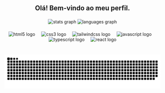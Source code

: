 <h2 align="center">Olá! Bem-vindo ao meu perfil.</h2>

###

<div align="center">
  <img src="https://github-readme-stats.vercel.app/api?username=SamuelKevinn&hide_title=false&hide_rank=true&show_icons=true&include_all_commits=true&count_private=true&disable_animations=false&theme=aura&locale=pt-br&hide_border=true" height="150" alt="stats graph"  />
  <img src="https://github-readme-stats.vercel.app/api/top-langs?username=SamuelKevinn&locale=pt-br&hide_title=false&layout=compact&card_width=320&langs_count=5&theme=aura&hide_border=true&custom_title=Linguagens%20mais%20utilizadas" height="150" alt="languages graph"  />
</div>

###

<div align="center">
  <img src="https://cdn.jsdelivr.net/gh/devicons/devicon/icons/html5/html5-original.svg" height="30" alt="html5 logo"  />
  <img width="12" />
  <img src="https://cdn.jsdelivr.net/gh/devicons/devicon/icons/css3/css3-original.svg" height="30" alt="css3 logo"  />
  <img width="12" />
  <img src="https://cdn.simpleicons.org/tailwindcss/06B6D4" height="30" alt="tailwindcss logo"  />
  <img width="12" />
  <img src="https://cdn.jsdelivr.net/gh/devicons/devicon/icons/javascript/javascript-original.svg" height="30" alt="javascript logo"  />
  <img width="12" />
  <img src="https://cdn.jsdelivr.net/gh/devicons/devicon/icons/typescript/typescript-original.svg" height="30" alt="typescript logo"  />
  <img width="12" />
  <img src="https://cdn.jsdelivr.net/gh/devicons/devicon/icons/react/react-original.svg" height="30" alt="react logo"  />
</div>

###

<br clear="both">

<img src="https://raw.githubusercontent.com/SamuelKevinn/SamuelKevinn/output/snake.svg" alt="Snake animation" />

###
